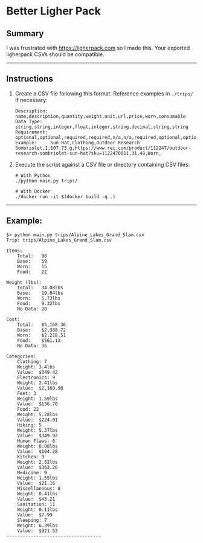 # Better Ligher Pack

## Summary

I was frustrated with https://ligherpack.com so I made this. Your exported ligherpack CSVs should be compatible. 

<hr>

## Instructions

1. Create a CSV file following this format. Reference examples in `./trips/` if necessary:
   ```csv
   Description: 	name,description,quantity,weight,unit,url,price,worn,consumable
   Data Type:   	string,string,integer,float,integer,string,decimal,string,string
   Requirement: 	optional,optional,required,required,n/a,n/a,required,optional,optional
   Example: 	Sun Hat,Clothing,Outdoor Research Sombriolet,1,107.73,g,https://www.rei.com/product/112247/outdoor-research-sombriolet-sun-hat?sku=1122470011,31.49,Worn,
   ```
   
2. Execute the script against a CSV file or directory containing CSV files:
   ```shell
   # With Python
   ./python main.py trips/
   
   # With Docker
   ./docker run -it $(docker build -q .)
   ```

<hr>

## Example:

```shell
$> python main.py trips/Alpine_Lakes_Grand_Slam.csv
Trip: trips/Alpine_Lakes_Grand_Slam.csv

Items:
    Total:   96
    Base:    59
    Worn:    15
    Food:    22

Weight (lbs):
    Total:   34.08lbs
    Base:    19.04lbs
    Worn:    5.73lbs
    Food:    9.32lbs
    No Data: 20

Cost:
    Total:   $5,168.36
    Base:    $2,388.72
    Worn:    $2,218.51
    Food:    $561.13
    No Data: 36

Categories:
    Clothing: 7
    Weight: 3.4lbs
    Value:  $349.42
    Electronics: 9
    Weight: 2.41lbs
    Value:  $2,160.90
    Feet: 3
    Weight: 1.59lbs
    Value:  $136.70
    Food: 22
    Weight: 5.28lbs
    Value:  $224.01
    Hiking: 5
    Weight: 5.37lbs
    Value:  $349.92
    Human Flaws: 6
    Weight: 0.08lbs
    Value:  $104.28
    Kitchen: 9
    Weight: 2.32lbs
    Value:  $363.20
    Medicine: 9
    Weight: 1.55lbs
    Value:  $21.16
    Miscellaneous: 8
    Weight: 0.41lbs
    Value:  $43.21
    Sanitation: 11
    Weight: 0.11lbs
    Value:  $7.99
    Sleeping: 7
    Weight: 6.39lbs
    Value:  $921.53
-----------------------------------
```



